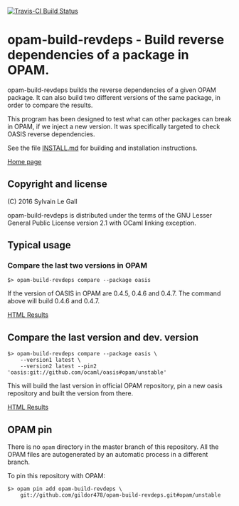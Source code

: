 [![Travis-CI Build Status](https://travis-ci.org/gildor478/opam-build-revdeps.svg?branch=master)](https://travis-ci.org/gildor478/opam-build-revdeps)

<!--- OASIS_START --->
<!--- DO NOT EDIT (digest: 0960dc0edb22b48e6a11234160d6d656) --->

opam-build-revdeps - Build reverse dependencies of a package in OPAM.
=====================================================================

opam-build-revdeps builds the reverse dependencies of a given OPAM package.
It can also build two different versions of the same package, in order to
compare the results.

This program has been designed to test what can other packages can break in
OPAM, if we inject a new version. It was specifically targeted to check OASIS
reverse dependencies.

See the file [INSTALL.md](INSTALL.md) for building and installation
instructions.

[Home page](https://github.com/gildor478/opam-build-revdeps)

Copyright and license
---------------------

(C) 2016 Sylvain Le Gall

opam-build-revdeps is distributed under the terms of the GNU Lesser General
Public License version 2.1 with OCaml linking exception.

<!--- OASIS_STOP --->

Typical usage
-------------

### Compare the last two versions in OPAM

```
$> opam-build-revdeps compare --package oasis
```

If the version of OASIS in OPAM are 0.4.5, 0.4.6 and 0.4.7. The command above
will build 0.4.6 and 0.4.7.

[HTML Results](https://gildor478.github.io/opam-build-revdeps/oasis-0.4.6-0.4.7.html)


## Compare the last version and dev. version

```
$> opam-build-revdeps compare --package oasis \
    --version1 latest \
    --version2 latest --pin2 'oasis:git://github.com/ocaml/oasis#opam/unstable'
```

This will build the last version in official OPAM repository, pin a new oasis
repository and built the version from there.

[HTML Results](https://gildor478.github.io/opam-build-revdeps/oasis-0.4.7-0.4.8~HEAD.html)

OPAM pin
--------

There is no `opam` directory in the master branch of this repository. All the
OPAM files are autogenerated by an automatic process in a different branch.

To pin this repository with OPAM:
```
$> opam pin add opam-build-revdeps \
    git://github.com/gildor478/opam-build-revdeps.git#opam/unstable
```
